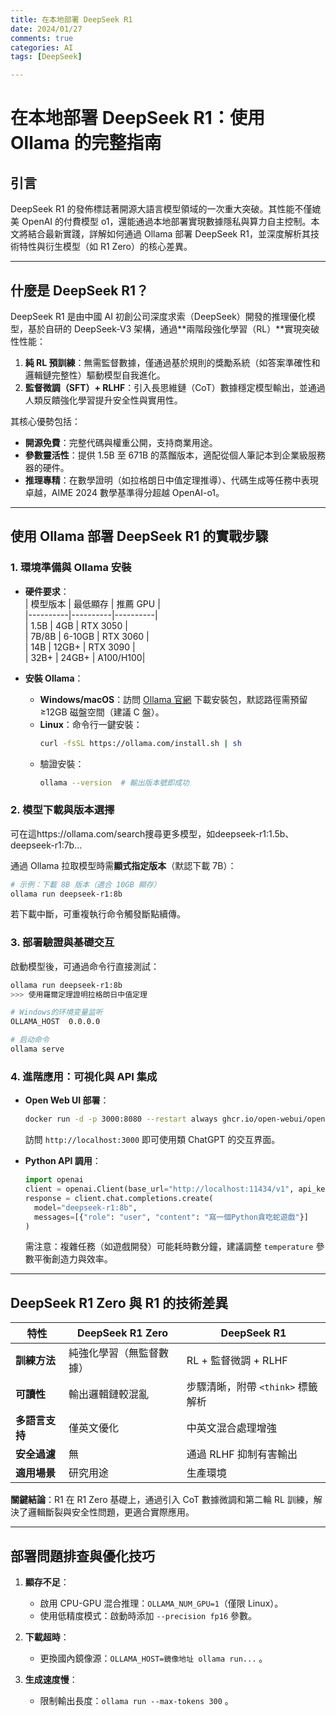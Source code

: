 ```yaml
---
title: 在本地部署 DeepSeek R1
date: 2024/01/27
comments: true
categories: AI
tags: [DeepSeek]

---
```

# 在本地部署 DeepSeek R1：使用 Ollama 的完整指南  

## 引言  
DeepSeek R1 的發佈標誌著開源大語言模型領域的一次重大突破。其性能不僅媲美 OpenAI 的付費模型 o1，還能通過本地部署實現數據隱私與算力自主控制。本文將結合最新實踐，詳解如何通過 Ollama 部署 DeepSeek R1，並深度解析其技術特性與衍生模型（如 R1 Zero）的核心差異。

---

## 什麼是 DeepSeek R1？  
DeepSeek R1 是由中國 AI 初創公司深度求索（DeepSeek）開發的推理優化模型，基於自研的 DeepSeek-V3 架構，通過**兩階段強化學習（RL）**實現突破性性能：  
1. **純 RL 預訓練**：無需監督數據，僅通過基於規則的獎勵系統（如答案準確性和邏輯鏈完整性）驅動模型自我進化。  
2. **監督微調（SFT）+ RLHF**：引入長思維鏈（CoT）數據穩定模型輸出，並通過人類反饋強化學習提升安全性與實用性。  

其核心優勢包括：  
- **開源免費**：完整代碼與權重公開，支持商業用途。  
- **參數靈活性**：提供 1.5B 至 671B 的蒸餾版本，適配從個人筆記本到企業級服務器的硬件。  
- **推理專精**：在數學證明（如拉格朗日中值定理推導）、代碼生成等任務中表現卓越，AIME 2024 數學基準得分超越 OpenAI-o1。  

---

## 使用 Ollama 部署 DeepSeek R1 的實戰步驟  

### 1. 環境準備與 Ollama 安裝  
- **硬件要求**：  
  | 模型版本 | 最低顯存 | 推薦 GPU |  
  |----------|----------|----------|  
  | 1.5B     | 4GB      | RTX 3050 |  
  | 7B/8B    | 6-10GB   | RTX 3060 |  
  | 14B      | 12GB+    | RTX 3090 |  
  | 32B+     | 24GB+    | A100/H100|   

- **安裝 Ollama**：  
  - **Windows/macOS**：訪問 [Ollama 官網](https://ollama.com) 下載安裝包，默認路徑需預留 ≥12GB 磁盤空間（建議 C 盤）。  
  - **Linux**：命令行一鍵安裝：  
    ```bash  
    curl -fsSL https://ollama.com/install.sh | sh  
    ```  
  - 驗證安裝：  
    ```bash  
    ollama --version  # 輸出版本號即成功  
    ```  

### 2. 模型下載與版本選擇  
可在這https://ollama.com/search捜尋更多模型，如deepseek-r1:1.5b、deepseek-r1:7b...

通過 Ollama 拉取模型時需**顯式指定版本**（默認下載 7B）：  
```bash  
# 示例：下載 8B 版本（適合 10GB 顯存）  
ollama run deepseek-r1:8b  
```  
若下載中斷，可重複執行命令觸發斷點續傳。  

### 3. 部署驗證與基礎交互  
啟動模型後，可通過命令行直接測試：  
```bash  
ollama run deepseek-r1:8b  
>>> 使用羅爾定理證明拉格朗日中值定理  

# Windows的环境变量监听
OLLAMA_HOST  0.0.0.0

# 启动命令
ollama serve
```  

### 4. 進階應用：可視化與 API 集成  
- **Open Web UI 部署**：  
  ```bash  
  docker run -d -p 3000:8080 --restart always ghcr.io/open-webui/open-webui:main  
  ```  
  訪問 `http://localhost:3000` 即可使用類 ChatGPT 的交互界面。  

- **Python API 調用**：  
  ```python  
  import openai  
  client = openai.Client(base_url="http://localhost:11434/v1", api_key="ollama")  
  response = client.chat.completions.create(  
    model="deepseek-r1:8b",  
    messages=[{"role": "user", "content": "寫一個Python貪吃蛇遊戲"}]  
  )  
  ```  
  需注意：複雜任務（如遊戲開發）可能耗時數分鐘，建議調整 `temperature` 參數平衡創造力與效率。  

---

## DeepSeek R1 Zero 與 R1 的技術差異  
| 特性                | DeepSeek R1 Zero         | DeepSeek R1              |  
|---------------------|--------------------------|--------------------------|  
| **訓練方法**         | 純強化學習（無監督數據） | RL + 監督微調 + RLHF     |  
| **可讀性**           | 輸出邏輯鏈較混亂         | 步驟清晰，附帶 `<think>` 標籤解析 |  
| **多語言支持**       | 僅英文優化               | 中英文混合處理增強       |  
| **安全過濾**         | 無                       | 通過 RLHF 抑制有害輸出   |  
| **適用場景**         | 研究用途                 | 生產環境                 |  

**關鍵結論**：R1 在 R1 Zero 基礎上，通過引入 CoT 數據微調和第二輪 RL 訓練，解決了邏輯斷裂與安全性問題，更適合實際應用。  

---

## 部署問題排查與優化技巧  
1. **顯存不足**：  
   - 啟用 CPU-GPU 混合推理：`OLLAMA_NUM_GPU=1`（僅限 Linux）。  
   - 使用低精度模式：啟動時添加 `--precision fp16` 參數。  

2. **下載超時**：  
   - 更換國內鏡像源：`OLLAMA_HOST=鏡像地址 ollama run...` 。  

3. **生成速度慢**：  
   - 限制輸出長度：`ollama run --max-tokens 300` 。  

